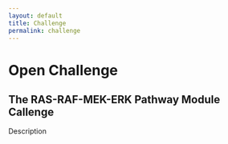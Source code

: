 ```yaml
---
layout: default
title: Challenge
permalink: challenge
---
```


# Open Challenge
## The RAS-RAF-MEK-ERK Pathway Module Callenge

Description

